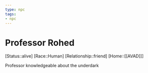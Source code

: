 ```yaml
---
type: npc
tags: 
- npc
---
```


# Professor Rohed
[Status::alive]
[Race::Human]
[Relationship::friend]
[Home::[[AVAD]]]

Professor knowledgeable about the underdark
